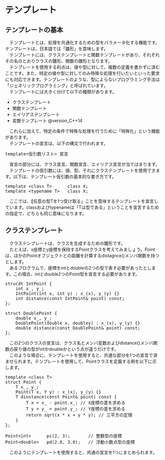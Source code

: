 # テンプレート
## テンプレートの基本
　テンプレートとは、処理を共通化するための型をパラメータ化する機能です。テンプレートは、日本語では「雛形」を意味します。<br>
　テンプレートには、クラステンプレートと関数テンプレートがあり、それぞれその名のとおりクラスの雛形、関数の雛形となります。<br>
　テンプレートを使用する利点は、値や型に対して、複数の定義を書かずに済むことです。また、特定の値や型に対してのみ特殊な処理を行いたいといった要求にも対応できます。テンプレートのような、型によらないプログラミング手法は「ジェネリックプログラミング」と呼ばれています。<br>
　テンプレートには大きく分けて以下の種類があります。<br>

- クラステンプレート
- 関数テンプレート
- エイリアステンプレート
- 変数テンプレート @version_C++14

　これらに加えて、特定の条件で特殊な処理を行うために「特殊化」という機能があります。<br>
　テンプレートの宣言は、以下の構文で行われます。<br>

<pre>
template&lt;仮引数リスト&gt; 宣言
</pre>

　宣言の部分には、クラス宣言、関数宣言、エイリアス宣言が当てはまります。<br>
　テンプレートの仮引数には、値、型、それにクラステンプレートを使用できます。以下は、テンプレート仮引数の基本的な書き方です。<br>

<pre>
template &lt;class T&gt;      class X;
template &lt;typename T&gt;   class X;
</pre>

　ここでは、【任意の型Tを1つ受け取る」ことを意味するテンプレートを宣言しています。classおよびtypenameは「Tは型である」ということを宣言するための指定で、どちらも同じ意味になります。<br>

## クラステンプレート
　クラステンプレートは、クラスを生成するための雛形です。<br>
　たとえば、x座標とy座標を保持するPointクラスを考えてみましょう。Pointは、ほかのPointオブジェクトとの距離を計算するdistagnce()メンバ関数を持つとします。<br>
　あるプログラムで、座標をintとdoubleの2つの型で表す必要があったとします。この場合、intとdouble2つのPoint型を宣言する必要があります。<br>

<pre>
strucdt IntPoint {
    int x_, y_;
    IntPoint(int x, int y) : x_(x), y_(y) {}
    int distance(const IntPoint& point) const;
};

struct DoublePoint {
    double x_, y_;
    DoublePoint(double x, doubley) : x_(x), y_(y) {}
    double distance(const DoublePoint& point) const;
};
</pre>

　この2つのクラスの宣言は、クラス名とメンバ変数およびdistance()メンバ関数の戻り値の型がintかdoubleかという点が違うだけです。<br>
　このような場合に、テンプレートを使用すると、共通な部分を1つの宣言で済ませられます。テンプレートを使用して、Pointクラスを定義する例を以下に示します。<br>

<pre>
template &lt;class T&gt;
struct Point {
    T x_, y_;
    Point(T x, Y y) : x_(x), y_(y) {}
    T dinstance(const Point& point) const {
        T x = x_ - point.x_; // X座標の差を求める
        T y = y_ = point.y_; // Y座標の差を求める
        return sqrt(x * x + y * y); // 三平方の定理
    }
};

Point&lt;int&gt;      pi(2, 3);       // 整数型の座標
Point&lt;double&gt;   pd(2.0, 3.0);   // 浮動小数点型の座標
</pre>

　このようにテンプレートを使用すると、共通の宣言を1つにまとめられます。<br>

